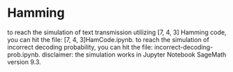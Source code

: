 # Hamming
to reach the simulation of text transmission utilizing [7, 4, 3] Hamming code, you can hit the file: [7, 4, 3]HamCode.ipynb. 
to reach the simulation of incorrect decoding probability, you can hit the file: incorrect-decoding-prob.ipynb.
disclaimer: the simulation works in Jupyter Notebook SageMath version 9.3.

